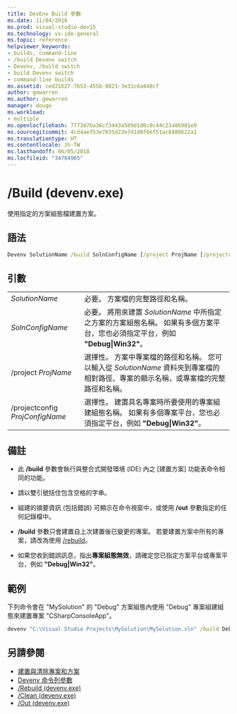 ```yaml
---
title: DevEnv Build 參數
ms.date: 11/04/2016
ms.prod: visual-studio-dev15
ms.technology: vs-ide-general
ms.topic: reference
helpviewer_keywords:
- builds, command-line
- /build Devenv switch
- Devenv, /build switch
- build Devenv switch
- command-line builds
ms.assetid: ced21627-7653-455b-8821-3e31c6a448cf
author: gewarren
ms.author: gewarren
manager: douge
ms.workload:
- multiple
ms.openlocfilehash: 777347ba36cf3443a509d1d6c8c44c23a86901e0
ms.sourcegitcommit: 4cd4aef53e7035d23e7d1d0f66f51ac8480622a1
ms.translationtype: HT
ms.contentlocale: zh-TW
ms.lasthandoff: 06/05/2018
ms.locfileid: "34764965"
---
```

# <a name="build-devenvexe"></a>/Build (devenv.exe)

使用指定的方案組態檔建置方案。

## <a name="syntax"></a>語法

```cmd
Devenv SolutionName /build SolnConfigName [/project ProjName [/projectconfig ProjConfigName]]
```

## <a name="arguments"></a>引數

|||
|-|-|
|*SolutionName*|必要。 方案檔的完整路徑和名稱。|
|*SolnConfigName*|必要。 將用來建置 *SolutionName* 中所指定之方案的方案組態名稱。 如果有多個方案平台，您也必須指定平台，例如 **"Debug\|Win32"**。|
|/project *ProjName*|選擇性。 方案中專案檔的路徑和名稱。 您可以輸入從 *SolutionName* 資料夾到專案檔的相對路徑、專案的顯示名稱，或專案檔的完整路徑和名稱。|
|/projectconfig *ProjConfigName*|選擇性。 建置具名專案時所要使用的專案組建組態名稱。 如果有多個專案平台，您也必須指定平台，例如 **"Debug\|Win32"**。|

## <a name="remarks"></a>備註

- 此 **/build** 參數會執行與整合式開發環境 (IDE) 內之 [建置方案] 功能表命令相同的功能。

- 請以雙引號括住包含空格的字串。

- 組建的摘要資訊 (包括錯誤) 可顯示在命令視窗中，或使用 **/out** 參數指定的任何記錄檔中。

- **/build** 參數只會建置自上次建置後已變更的專案。 若要建置方案中所有的專案，請改為使用 [/rebuild](../../ide/reference/rebuild-devenv-exe.md)。

- 如果您收到錯誤訊息，指出**專案組態無效**，請確定您已指定方案平台或專案平台，例如 **"Debug\|Win32"**。

## <a name="example"></a>範例

下列命令會在 "MySolution" 的 "Debug" 方案組態內使用 "Debug" 專案組建組態來建置專案 "CSharpConsoleApp"。

```cmd
devenv "C:\Visual Studio Projects\MySolution\MySolution.sln" /build Debug /project "CSharpWinApp\CSharpWinApp.csproj" /projectconfig Debug
```

## <a name="see-also"></a>另請參閱

- [建置與清除專案和方案](../../ide/building-and-cleaning-projects-and-solutions-in-visual-studio.md)
- [Devenv 命令列參數](../../ide/reference/devenv-command-line-switches.md)
- [/Rebuild (devenv.exe)](../../ide/reference/rebuild-devenv-exe.md)
- [/Clean (devenv.exe)](../../ide/reference/clean-devenv-exe.md)
- [/Out (devenv.exe)](../../ide/reference/out-devenv-exe.md)